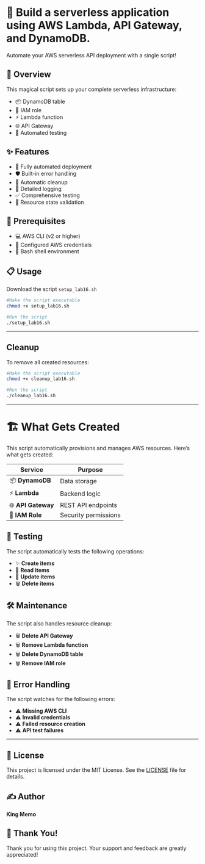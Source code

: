 # 🚀 Build a serverless application using AWS Lambda, API Gateway, and DynamoDB.

Automate your AWS serverless API deployment with a single script! 

## 🎯 Overview

This magical script sets up your complete serverless infrastructure:
- 📦 DynamoDB table
- 👮 IAM role
- ⚡ Lambda function
- 🌐 API Gateway
- 🧪 Automated testing

## ✨ Features

- 🤖 Fully automated deployment
- 🛡️ Built-in error handling
- 🧹 Automatic cleanup
- 📝 Detailed logging
- ✅ Comprehensive testing
- 🔄 Resource state validation

## 🔧 Prerequisites

- 💻 AWS CLI (v2 or higher)
- 🔑 Configured AWS credentials
- 🐧 Bash shell environment

## 📋 Usage
Download the script `setup_lab16.sh`
```bash
#Make the script executable
chmod +x setup_lab16.sh

#Run the script
./setup_lab16.sh
```

---

## Cleanup
To remove all created resources:
```bash
#Make the script executable
chmod +x cleanup_lab16.sh

#Run the script
./cleanup_lab16.sh
```

---

# 🏗️ What Gets Created

This script automatically provisions and manages AWS resources. Here’s what gets created:

| **Service**       | **Purpose**          |
|-------------------|----------------------|
| 📦 **DynamoDB**    | Data storage         |
| ⚡ **Lambda**      | Backend logic        |
| 🌐 **API Gateway**| REST API endpoints   |
| 👮 **IAM Role**    | Security permissions |

## 🧪 Testing
The script automatically tests the following operations:

- ✨ **Create items**
- 📖 **Read items**
- 📝 **Update items**
- 🗑️ **Delete items**

## 🛠️ Maintenance
The script also handles resource cleanup:

- 🗑️ **Delete API Gateway**
- 🗑️ **Remove Lambda function**
- 🗑️ **Delete DynamoDB table**
- 🗑️ **Remove IAM role**

## 🚨 Error Handling
The script watches for the following errors:

- ⚠️ **Missing AWS CLI**
- ⚠️ **Invalid credentials**
- ⚠️ **Failed resource creation**
- ⚠️ **API test failures**

---

## 📄 License
This project is licensed under the MIT License. See the [LICENSE](LICENSE) file for details.

## ✍️ Author
**King Memo**

## 🙏 Thank You!
Thank you for using this project. Your support and feedback are greatly appreciated!

